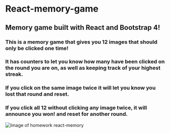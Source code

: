 # React-memory-game
## Memory game built with React and Bootstrap 4!
### This is a memory game that gives you 12 images that should only be clicked one time!  
### It has counters to let you know how many have been clicked on the round you are on, as well as keeping track of your highest streak.
### If you click on the same image twice it will let you know you lost that round and reset.
### If you click all 12 without clicking any image twice, it will announce you won! and reset for another round.
![Image of homework react-memory](https://i.imgur.com/TZreltD.png)
